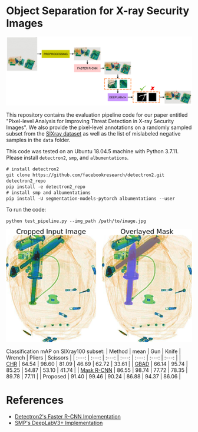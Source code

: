 # Object Separation for X-ray Security Images

![Pipeline Framework](https://github.com/jodumagpi/Xray-ObjSep-v1/blob/main/pipeline_w_background.png)

This repository contains the evaluation pipeline code for our paper entitled "Pixel-level Analysis for Improving Threat Detection in X-ray Security Images". We also provide the pixel-level annotations on a randomly sampled subset from the [SIXray dataset](https://github.com/MeioJane/SIXray.git) as well as the list of mislabeled negative samples in the `data` folder.

This code was tested on an Ubuntu 18.04.5 machine with Python 3.7.11.  
Please install `detectron2`, `smp`, and `albumentations`.
```
# install detectron2
git clone https://github.com/facebookresearch/detectron2.git detectron2_repo
pip install -e detectron2_repo
# install smp and albumentations
pip install -U segmentation-models-pytorch albumentations --user
```

To run the code:
```
python test_pipeline.py --img_path /path/to/image.jpg
```

![Overlayed output mask](https://github.com/jodumagpi/Xray-ObjSep-v1/blob/main/results.png)

Classification mAP on SIXray100 subset:
| Method | mean | Gun | Knife | Wrench | Pliers | Scissors |
| :---: | :---: | :---: | :---: | :---: | :---: | :---: | 
| [CHR](https://arxiv.org/abs/1901.00303) | 64.54 | 98.60 | 81.09 | 46.69 | 62.72 | 33.61 |
| [GBAD](https://www.jstage.jst.go.jp/article/transinf/E103.D/2/E103.D_2019EDL8154/_article) | 66.14 | 95.74 | 85.25 | 54.87 | 53.10 | 41.74 |
| [Mask R-CNN](https://arxiv.org/abs/1703.06870) | 86.55 | 98.74 | 77.72 | 78.35 | 89.78 | 77.11  |
| Proposed | 91.40 | 99.46 | 90.24 | 86.88 | 94.37 | 86.06 |


# References
* [Detectron2's Faster R-CNN Implementation](https://github.com/facebookresearch/detectron2.git)
* [SMP's DeepLabV3+ Implementation](https://github.com/qubvel/segmentation_models.pytorch.git)
